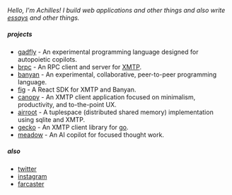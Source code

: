 _Hello, I'm Achilles! I build web applications and other things and also write [essays](https://killthebuddha.pub) and other things._

##### projects

- [gadfly](https://github.com/killthebuddh4/gadfly) - An experimental programming language designed for autopoietic copilots.
- [brpc](https://github.com/banyan-cpu/banyan/packages/brpc) - An RPC client and server for [XMTP](https://xmtp.org).
- [banyan](https://github.com/banyan-cpu/banyan/apps/banyan) - An experimental, collaborative, peer-to-peer programming language.
- [fig](https://github.com/banyan-cpu/packages/fig) - A React SDK for XMTP and Banyan.
- [canopy](https://github.com/banyan-cpu/apps/canopy) - An XMTP client application focused on minimalism, productivity, and to-the-point UX.
- [airroot](https://github.com/banyan-cpu/banyan/apps/fig) - A tuplespace (distributed shared memory) implementation using sqlite and XMTP.
- [gecko](https://github.com/killthebuddh4/gecko) - An XMTP client library for [go](https://go.dev).
- [meadow](https://github.com/meadow-sh/meadow) - An AI copilot for focused thought work.

##### also

- [twitter](https://twitter.com/killthebuddha_)
- [instagram](https://instagram.com/killthebuddh4)
- [farcaster](https://warpcast.com/ktb)

